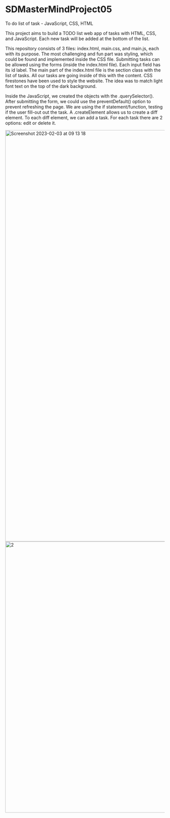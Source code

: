 # SDMasterMindProject05
To do list of task - JavaScript, CSS, HTML




This project aims to build a TODO list web app of tasks with HTML, CSS, and JavaScript. Each new task will be added at the bottom of the list. 

This repository consists of 3 files: index.html, main.css, and main.js, each with its purpose. The most challenging and fun part was styling, which could be found and implemented inside the CSS file. Submitting tasks can be allowed using the forms (inside the index.html file). Each input field has its id label. The main part of the index.html file is the section class with the list of tasks. All our tasks are going inside of this with the content. CSS firestones have been used to style the website. The idea was to match light font text on the top of the dark background. 

Inside the JavaScript, we created the objects with the .querySelector(). After submitting the form, we could use the preventDefault() option to prevent refreshing the page. We are using the if statement/function, testing if the user fill-out out the task. A .createElement allows us to create a diff element. To each diff element, we can add a task. For each task there are 2 options: edit or delete it. 



<img width="1297" alt="Screenshot 2023-02-03 at 09 13 18" src="https://user-images.githubusercontent.com/81815115/216547670-d3db6506-4fa8-4284-b10e-6ceb8bbee9c4.png">

<img width="855" alt="2" src="https://user-images.githubusercontent.com/81815115/216547722-7590bc3b-2ed7-4f4e-bb15-7f97f0c90f75.png">







